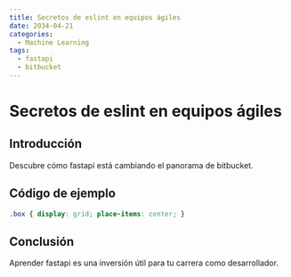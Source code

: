 ```yaml
---
title: Secretos de eslint en equipos ágiles
date: 2034-04-21
categories:
  - Machine Learning
tags:
  - fastapi
  - bitbucket
---
```


# Secretos de eslint en equipos ágiles

## Introducción

Descubre cómo fastapi está cambiando el panorama de bitbucket.

## Código de ejemplo

```css
.box { display: grid; place-items: center; }
```

## Conclusión

Aprender fastapi es una inversión útil para tu carrera como desarrollador.